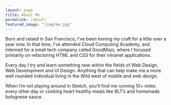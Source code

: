 ```yaml
---
layout: page
title: About Me
permalink: /about/
featured_image: "/img/me.jpg"
---
```


Born and raised in San Francisco, I’ve been honing my craft for a little over a year now. In that time, I’ve attended Cloud Computing Academy, and interned for a small tech company called GoodMojo, where I focused primarily on refactoring HTML and CSS for their intranet applications.

Every day I try and learn something new within the fields of Web Design, Web Development and UI Design. Anything that can help make me a more well rounded individual living in the Wild west of mobile and web design.

When I’m not playing around in Sketch, you’ll find me running 10+ miles every other day or cooking heart healthy meals like BLT’s and homemade bolognese sauce.
